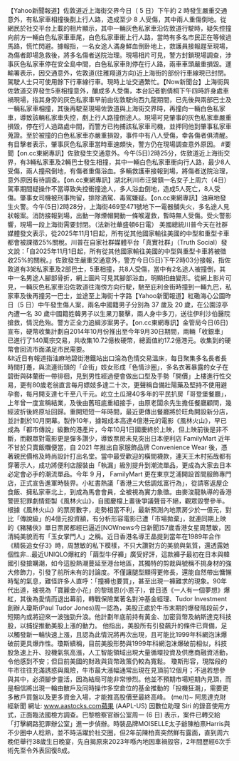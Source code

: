 【Yahoo新聞報道】佐敦道近上海街交界今日（ 5 日）下午約 2 時發生嚴重交通意外，有私家車相撞後剷上行人路，造成至少 8 人受傷，其中兩人重傷倒地。從網民於社交平台上載的相片顯示，其中一輛灰色私家車沿佐敦道行駛時，疑失控撞向前方一輛白色私家車車尾，白色私家車衝上行人路，當時有多名市民正在等候過馬路，慌忙閃避。據報指，一名女途人滿身鮮血倒卧地上，救護員接報趕至現場，為傷者即場急救後，將多名傷者送院治理。現場相片可見，警方封鎖現場調查，涉事灰色私家車停在安全島中間，白色私家車則停在行人路，兩車車頭嚴重損毀。運輸署表示，因交通意外，佐敦道(往雅翔道方向)近上海街的部份行車線現已封閉。駕駛人士只可使用餘下行車線行車。現時上址交通繁忙。【Now新聞台】上海街與佐敦道交界發生5車相撞意外，釀成多人受傷，本台記者劉倩桐下午四時許身處車禍現場，指其身旁的灰色私家車早前由佐敦駛向西九龍期間，已先後與兩部巴士及一輛私家車相撞，其後再駛至現場佐敦道與上海街交界時，再撞向一輛白色私家車，導致該輛私家車失控，剷上行人路撞倒途人。現場可見肇事的灰色私家車嚴重損毀，停在行人過路處中間，而警方已拘捕該私家車司機，並押同他到肇事私家車蒐證。至於被撞的白色私家車亦嚴重損毀，事件中有八人受傷，幸各傷者俱清醒。有目擊者表示，肇事灰色私家車當時車速頗快，警方仍在現場調查意外原因。&nbsp;#要聞【on.cc東網專訊】佐敦發生交通意外。今午(5日)2時25分，佐敦道近上海街交界，有3輛私家車及2輛巴士發生相撞，其中一輛白色私家車衝向行人路，最少8人受傷，兩人撞飛倒地，有傷者重傷浴血。多輛救護車接報到場，將傷者送院治理，意外原因有待調查。【on.cc東網專訊】湖北利川市汪營鎮一名女子上周六（4日）駕車期間疑操作不當導致失控衝撞途人，多人浴血倒地，造成5人死亡，8人受傷。肇事女司機被刑事拘留，排除酒駕、毒駕嫌疑。【on.cc東網專訊】油麻地發生火警。今午(5日)2時28分，上海街469至471號地下一電器舖失火，多名途人見狀報案。消防接報到場，出動一隊煙帽開動一條喉灌救，暫時無人受傷。受火警影響，現場一段上海街需要封閉。（法新社華盛頓6日電）    美國總統川普今天在社群媒體發文表示，從2025年11月1日起，所有從其他國家輸往美國的中型和重型卡車都會被課徵25%關稅。川普在自家社群媒體平台「真實社群」（Truth Social）發文說：「自2025年11月1日起，所有從其他國家輸往美國的中型與重型卡車將被徵收25%的關稅。」佐敦發生嚴重交通意外，警方今日(5日)下午2時03分接報，指佐敦道有3架私家車及2部巴士，5車相撞，共8人受傷，當中有2名途人被撞倒，其中一名男途人腳部骨折，網上圖片可見其腳部浴血，明顯扭曲變形。從網上影片可見，一輛灰色私家車沿佐敦道往海傍方向行駛，馳至庇利金街時撞到一輛九巴，私家車及後再撞另一巴士，並途至上海街十字路【Yahoo新聞報道】紅磡海心公園昨日（5 日）中午發生傷人案，兩名中國籍男子分別為 37 歲及 20 歲，在公園涼亭內遭一名 30 歲中國籍姓韓男子以生果刀襲擊，兩人身中多刀，送往伊利沙伯醫院搶救，情況危殆。警方正全力追緝涉案男子。【on.cc東網專訊】金管局今日(6日)宣布，硬幣收集計劃自2014年10月份推出至今年9月30日期間，兩輛「收銀車」已進行了140萬宗交易，共收集10.72億枚硬幣，總面值約17.2億港元。收集到的硬幣會回流市面滿足市民需要。<br/> &lt近日有報道指油麻地碧街港鐵站出口淪為色情交易溫床，每日聚集多名長者長時間打躉，與流連街頭的「企街」妓女形成「色情沙圈」，多名衣著暴露的女子在碧街與砵蘭街一帶徘徊，見到男性經過便會做出口型及手勢「開價」上樓進行性交易，更有80歲老翁直言每月嫖妓多達二十次，更聲稱自備壯陽藥及堅持不使用避孕套，每月開支達七千至八千元。屹立土瓜灣40多年的平民扒房「哥登堡餐廳」，上年曾一度宣稱結業，及後由舊班底重組接手，由原老闆余先生擔任餐廳顧問，幾經波折後終原址回歸。重開短短一年時間，最近更傳出餐廳將於旺角開設新分店，並計劃於10月開幕。製作10年，據報成本高達4億港元的電影《風林火山》，早已成為「都市傳說」級數的港產片，今年10月1日國慶終於上映，但上映前後是非不斷，而觀眾對電影更是彈多讚少，導致票房未見突出日本便利店 FamilyMart 近年不甘於只賣飯糰便當，自 2021 年推出自家服飾品牌 Convenience Wear 後，憑著親民價格及時尚設計打出名堂。當中最受歡迎的橫間襪款，連天王木村拓哉都有穿著示人，成功將便利店服裝由「執漏」級別提升到潮流單品，更成為大家去日本必定會必手的潮流單品。今年 9 月， FamilyMart 更在東京芝浦開設首間服飾專門店，正式宣告進軍時裝界。小紅書熱議「香港三大低調炫富行為」，從請客返屋企食飯、擁私家車北上，到成為馬會會員，全被視為實力象徵。由麥浚龍執導的香港警匪犯罪劇情鉅製《風林火山》，自國慶檔上畫後爭議聲音不絕，觀眾毀譽參半。根據《風林火山》的票房數字，走勢相當不利，最新預測內地票房少於一億元，對比「傳說級」的4億元投資額，有分析形容電影已遭「市場拋棄」，就連同期上映的《豬豬俠》單日票房都經已逼近[NOWnews今日新聞]57歲香港女星周慧敏，因清純美貌而有「玉女掌門人」之稱。近日香港名導王晶提到當年在1989年合作《精裝追女仔3》時，周慧敏的私下模樣，不只大讚對方的美貌與氣質，還透露她個性非...最近UNIQLO爆紅的「繭型牛仔褲」廣受好評，這款褲子最初在日本與韓國引發搶購潮，如今這股熱潮蔓延至港台地區，其獨特的剪裁與號稱不挑身材的強大修飾力，引發了前所未有的討論度。不僅讓腿型顯得更修長，還能自然帶出慵懶時髦的氣息，難怪許多人直呼：「撞褲也要買」，甚至出現一褲難求的現象。90年代出道，被視為「寶麗金小花」的黎瑞恩(小恩子)，昔日憑《一人有一個夢想》爆紅，其後為愛情而退出幕前，轉戰保險業著名對沖基金經理、Tudor Investment創辦人瓊斯(Paul Tudor Jones)周一認為，美股正處於牛市末期的爆發階段前夕，短期內或將迎來一波強勁升浪。他計劃年底前持有黃金、加密貨幣及納斯達克科技股，以捕捉推動美股上漲的動力。 他指出，美股所有引發飆升的條件已齊備，足以觸發新一輪快速上漲，且認為此情況將再次出現，且可能比1999年科網泡沫爆破前更具爆炸性。瓊斯續稱，目前美股形勢與1999年科網泡沫爆破前相似，科技股急速上升、投機氣氛高漲，人工智能領域出現大量循環投資及供應商融資活動，令他感到不安；但目前美國的財政與貨幣政策仍較為寬鬆。 瓊斯形容，現階段的牛市往往充滿誘惑與風險，牛市最大漲幅通常出現在見頂前12個月；不過若想參與其中，必須腳步靈活，因為結局可能非常慘烈。他並不預期市場短期內見頂，而是相信將出現一輪由散戶及同時操作多空倉位的基金推動的「投機狂潮」，需要更多散戶買盤以及更多資金入場，才能推高股價至最終高峰。 (me/t)~ 阿思達克財經新聞 網址: www.aastocks.com蘋果 (AAPL-US) 因數位助理 Siri 的錄音使用方式，正面臨法國檢方調查。巴黎檢察官辦公室周一 (6 日) 表示，案件已轉交給「打擊網路犯罪辦公室」進一步偵辦。時裝品牌MOISELLE太子爺陳柏熹Harris與不少圈中人稔熟，並不時活躍於社交圈，但2年前陳柏熹突然鮮有露面，直到周六晚佢舉行38歲生日晚宴，先自揭原來2023年喺內地因車禍毀容，2年間歷經6次手術先至令外表回復8成。